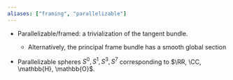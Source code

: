 ```yaml
---
aliases: ["framing", "parallelizable"]
---
```


- Parallelizable/framed: a trivialization of the tangent bundle.
	- Alternatively, the principal frame bundle has a smooth global section

- Parallelizable spheres $S^0, S^1, S^3, S^7$ corresponding to $\RR, \CC, \mathbb{H}, \mathbb{O}$.